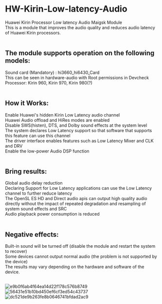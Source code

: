 # HW-Kirin-Low-latency-Audio
Huawei Kirin Processor Low latency Audio Maigsk Module<br>
This is a module that improves the audio quality and reduces audio latency of Huawei Kirin processors.<br><br>

The module supports operation on the following models:
----
Sound card (Mandatory) : hi3660_hi6430_Card<br>
This can be seen in hardware-audio with Root permissions in Devcheck<br>
Processor: Kirin 960, Kirin 970, Kirin 980(?)<br><br>

How it Works:
----
Enable Huawei's hidden Kirin Low Latency audio channel<br>
Huawei Audio offload and HiRes modes are enabled<br>
Disable SWS(histen), DTS, and Dolby sound effects at the system level<br>
The system declares Low Latency support so that software that supports this feature can use this channel<br>
The driver interface enables features such as Low Latency Mixer and CLK and DRV<br>
Enable the low-power Audio DSP function<br><br>

Bring results:
----
Global audio delay reduction<br>
Declaring Support for Low Latency applications can use the Low Latency channel to further reduce latency<br>
The OpenSL ES HD and Direct audio apis can output high quality audio directly without the impact of repeated degradation and resampling of system sound effects and SRC<br>
Audio playback power consumption is reduced<br><br>

Negative effects:
----
Built-in sound will be turned off (disable the module and restart the system to recover)<br>
Some devices cannot output normal audio (the problem is not supported by the device)<br>
The results may vary depending on the hardware and software of the device.<br><br>


![e9b0f6ab4f64ea14d22f178c576b8749](https://github.com/user-attachments/assets/013166fd-acde-4e90-9058-985e6669348d)
![56431e51b10bd450ef6cf3ed54c43737](https://github.com/user-attachments/assets/650a2f2c-4f48-4273-9530-651b208c0a2a)
![dc521de9b263fe8b0646741bfdad2ac9](https://github.com/user-attachments/assets/5ca2db8a-9505-4a02-a5d0-b8c2bc2131a1)
